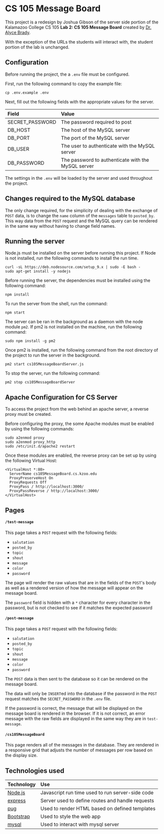 # CS 105 Message Board
This project is a redesign by Joshua Gibson of the server side portion of the Kalamazoo College CS 105 **Lab 2: CS 105 Message Board** created by [Dr. Alyce Brady](http://www.cs.kzoo.edu/~abrady/).

With the exception of the URLs the students will interact with, the student portion of the lab is unchanged.

## Configuration
Before running the project, the a `.env` file must be configured.

First, run the following command to copy the example file:

```
cp .env.example .env
```

Next, fill out the following fields with the appropriate values for the server.

| Field           | Value          |
| :-------------- | :------------- |
| SECRET_PASSWORD | The password required to post |
| DB_HOST         | The host of the MySQL server  |
| DB_PORT         | The port of the MySQL server  |
| DB_USER         | The user to authenticate with the MySQL server |
| DB_PASSWORD     | The password to authenticate with the MySQL server |

The settings in the `.env` will be loaded by the server and used throughout the project.

## Changes required to the MySQL database

The only change required, for the simplicity of dealing with the exchange of `POST` data, is to change the `name` column of the `messages` table to `posted_by`.  This way data from the `POST` request and the MySQL query can be rendered in the same way without having to change field names.

## Running the server

Node.js must be installed on the server before running this project.  If Node is not installed, run the following commands to install the run time.

```
curl -sL https://deb.nodesource.com/setup_9.x | sudo -E bash -
sudo apt-get install -y nodejs
```

Before running the server, the dependencies must be installed using the following command:

```
npm install
```

To run the server from the shell, run the command:

```
npm start
```

The server can be ran in the background as a daemon with the node module `pm2`. If pm2 is not installed on the machine, run the following command:

```
sudo npm install -g pm2
```

Once pm2 is installed, run the following command from the root directory of the project to run the server in the background.

```
pm2 start cs105MessageBoardServer.js
```

To stop the server, run the following command:

```
pm2 stop cs105MessageBoardServer
```

## Apache Configuration for CS Server

To access the project from the web behind an apache server, a reverse proxy must be created.

Before configuring the proxy, the some Apache modules must be enabled by using the following commands:

```
sudo a2enmod proxy
sudo a2enmod proxy_http
sudo /etc/init.d/apache2 restart
```

Once these modules are enabled, the reverse proxy can be set up by using the following Virtual Host:

```
<VirtualHost *:80>
  ServerName cs105MessageBoard.cs.kzoo.edu
  ProxyPreserveHost On
  ProxyRequests Off
  ProxyPass / http://localhost:3000/
  ProxyPassReverse / http://localhost:3000/
</VirtualHost>
```

## Pages

#### `/test-message`
This page takes a `POST` request with the following fields:
  - `salutation`
  - `posted_by`
  - `topic`
  - `shout`
  - `message`
  - `color`
  - `password`

The page will render the raw values that are in the fields of the `POST`'s body as well as a rendered version of how the message will appear on the message board.

The `password` field is hidden with a `*` character for every character in the password, but is not checked to see if it matches the expected password

#### `/post-message`
This page takes a `POST` request with the following fields:
  - `salutation`
  - `posted_by`
  - `topic`
  - `shout`
  - `message`
  - `color`
  - `password`

The `POST` data is then sent to the database so it can be rendered on the message board.

The data will only be `INSERT`ed into the database if the password in the `POST` request matches the `SECRET_PASSWORD` in the `.env` file.

If the password is correct, the message that will be displayed on the message board is rendered in the browser. If it is not correct, an error message with the raw fields are displayed in the same way they are in `test-message`.

#### `/cs105MessageBoard`
This page renders all of the messages in the database.  They are rendered in a responsive grid that adjusts the number of messages per row based on the display size.

## Technologies used

| Technology | Use     |
| :------------- | :------------- |
| [Node.js](https://nodejs.org/en/) | Javascript run time used to run server-side code |
| [express](https://expressjs.com/) | Server used to define routes and handle requests       |
| [pug](https://pugjs.org/api/getting-started.html) | Used to render HTML based on defined templates |
| [Bootstrap](https://getbootstrap.com/) | Used to style the web app |
| [mysql](https://www.npmjs.com/package/mysql) | Used to interact with mysql server |
